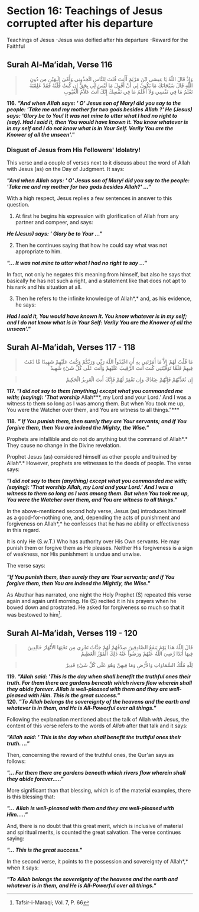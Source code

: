 Section 16: Teachings of Jesus corrupted after his departure
============================================================

Teachings of Jesus -Jesus was deified after his departure -Reward for
the Faithful

Surah Al-Ma’idah, Verse 116
---------------------------

<blockquote dir="rtl">
  <p>
وَإِذْ قَالَ اللّهُ يَا عِيسَى ابْنَ مَرْيَمَ أَأَنتَ قُلتَ لِلنَّاسِ
اتَّخِذُونِي وَأُمِّيَ إِلَـهَيْنِ مِن دُونِ اللّهِ قَالَ سُبْحَانَكَ
مَا يَكُونُ لِي أَنْ أَقُولَ مَا لَيْسَ لِي بِحَقٍّ إِن كُنتُ قُلْتُهُ
فَقَدْ عَلِمْتَهُ تَعْلَمُ مَا فِي نَفْسِي وَلاَ أَعْلَمُ مَا فِي
نَفْسِكَ إِنَّكَ أَنتَ عَلاَّمُ الْغُيُوبِ
  </p>
</blockquote>

**116.** ***"And when*** ***Allah*** ***says: ' O' Jesus son of Mary!
did you say to the people: 'Take me and my mother for two gods
besides*** ***Allah*** ***?' He (Jesus) says: 'Glory be to You! It was
not mine to utter what I had no right to (say). Had I said it, then You
would have known it. You know whatever is in my self and I do not know
what is in Your Self. Verily You are the Knower of all the unseen'."***

### Disgust of Jesus from His Followers' Idolatry!

This verse and a couple of verses next to it discuss about the word of
Allah with Jesus (as) on the Day of Judgment. It says:

***"And when Allah says: ' O' Jesus son of Mary! did you say to the
people: 'Take me and my mother for two gods besides Allah?' ..."***

With a high respect, Jesus replies a few sentences in answer to this
question.

1. At first he begins his expression with glorification of Allah from
any partner and compeer, and says:

***He (Jesus) says: ' Glory be to Your ..."***

2. Then he continues saying that how he could say what was not
appropriate to him.

***"... It was not mine to utter what I had no right to say ..."***

In fact, not only he negates this meaning from himself, but also he says
that basically he has not such a right, and a statement like that does
not apt to his rank and his situation at all.

3. Then he refers to the infinite knowledge of Allah*,* and, as his
evidence, he says:

***Had I said it, You would have known it. You know whatever is in my
self; and I do not know what is in Your Self: Verily You are the Knower
of all the unseen'."***

Surah Al-Ma’idah, Verses 117 - 118
----------------------------------

<blockquote dir="rtl">
  <p>
مَا قُلْتُ لَهُمْ إِلاَّ مَا أَمَرْتَنِي بِهِ أَنِ اعْبُدُواْ اللّهَ
رَبِّي وَرَبَّكُمْ وَكُنتُ عَلَيْهِمْ شَهِيدًا مَّا دُمْتُ فِيهِمْ
فَلَمَّا تَوَفَّيْتَنِي كُنتَ أَنتَ الرَّقِيبَ عَلَيْهِمْ وَأَنتَ
عَلَى كُلِّ شَيْءٍ شَهِيدٌ
  </p>
</blockquote>

<blockquote dir="rtl">
  <p>
إِن تُعَذِّبْهُمْ فَإِنَّهُمْ عِبَادُكَ وَإِن تَغْفِرْ لَهُمْ
فَإِنَّكَ أَنتَ الْعَزِيزُ الْحَكِيمُ
  </p>
</blockquote>

**117.** ***"I did not say to them (anything) except what you commanded
me with; (saying): 'That worship*** Allah***, my Lord and your Lord.'
And I was a witness to them so long as I was among them. But when You
took me up, You were the Watcher over them, and You are witness to all
things."***

**118.** ***" If You punish them, then surely they are Your servants;
and if You forgive them, then You are indeed the Mighty, the Wise."***

Prophets are infallible and do not do anything but the command of
Allah*.* They cause no change in the Divine revelation.

Prophet Jesus (as) considered himself as other people and trained by
Allah*.* However, prophets are witnesses to the deeds of people. The
verse says:

***"I did not say to them (anything) except what you commanded me with;
(saying): 'That worship*** ***Allah, my Lord and your Lord.' And I was a
witness to them so long as I was among them. But when You took me up,
You were the Watcher over them, and You are witness to all things."***

In the above-mentioned second holy verse, Jesus (as) introduces himself
as a good-for-nothing one, and, depending the acts of punishment and
forgiveness on Allah*,* he confesses that he has no ability or
effectiveness in this regard.

It is only He (S.w.T.) Who has authority over His Own servants. He may
punish them or forgive them as He pleases. Neither His forgiveness is a
sign of weakness, nor His punishment is undue and unwise.

The verse says:

***"If You punish them, then surely they are Your servants; and if You
forgive them, then You are indeed the Mightly, the Wise."***

As Abuthar has narrated, one night the Holy Prophet (S) repeated this
verse again and again until morning. He (S) recited it in his prayers
when he bowed down and prostrated. He asked for forgiveness so much so
that it was bestowed to him[^1].

Surah Al-Ma’idah, Verses 119 - 120
----------------------------------

<blockquote dir="rtl">
  <p>
قَالَ اللّهُ هَذَا يَوْمُ يَنفَعُ الصَّادِقِينَ صِدْقُهُمْ لَهُمْ
جَنَّاتٌ تَجْرِي مِن تَحْتِهَا الأَنْهَارُ خَالِدِينَ فِيهَا أَبَدًا
رَّضِيَ اللّهُ عَنْهُمْ وَرَضُواْ عَنْهُ ذَلِكَ الْفَوْزُ الْعَظِيمُ
  </p>
</blockquote>

<blockquote dir="rtl">
  <p>
لِلّهِ مُلْكُ السَّمَاوَاتِ وَالأَرْضِ وَمَا فِيهِنَّ وَهُوَ عَلَى
كُلِّ شَيْءٍ قَدِيرٌ
  </p>
</blockquote>

**119.** ***"Allah*** ***said: 'This is the day when shall benefit the
truthful ones their truth. For them there are gardens beneath which
rivers flow wherein shall they abide forever.*** ***Allah*** ***is
well-pleased with them and they are well-pleased with Him. This is the
great success."***  
**120.** ***"To*** ***Allah*** ***belongs the sovereignty of the heavens
and the earth and whatever is in them, and He is All-Powerful over all
things."***

Following the explanation mentioned about the talk of Allah *with*
Jesus, the content of this verse refers to the words of *Allah* after
that talk and it says:

***"Allah*** ***said: ' This is the day when shall benefit the truthful
ones their truth. ..."***

Then, concerning the reward of the truthful ones, the Qur'an says as
follows:

***"... For them there are gardens beneath which rivers flow wherein
shall they abide forever....."***

More significant than that blessing, which is of the material examples,
there is this blessing that:

***"...*** ***Allah*** ***is well-pleased with them and they are
well-pleased with Him....."***

And, there is no doubt that this great merit, which is inclusive of
material and spiritual merits, is counted the great salvation. The verse
continues saying:

***"... This is the great success."***

In the second verse, it points to the possession and sovereignty of
Allah*,* when it says:

***"To*** ***Allah*** ***belongs the sovereignty of the heavens and the
earth and whatever is in them, and He is All-Powerful over all
things."***

[^1]: Tafsir-i-Maraqi; Vol. 7, P. 66


